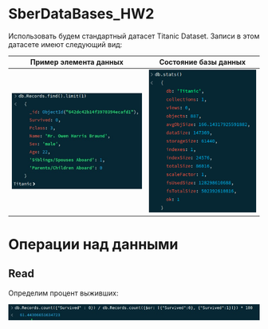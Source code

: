 # SberDataBases_HW2

Использовать будем стандартный датасет Titanic Dataset. Записи в этом датасете имеют следующий вид:

Пример элемента данных            |  Состояние базы данных
:-------------------------:|:-------------------------:
![](https://github.com/SexualWhiteChocolate/SberDataBases_HW2/blob/main/image1.jpg)  |  ![](https://github.com/SexualWhiteChocolate/SberDataBases_HW2/blob/main/image.png)

# Операции над данными

## Read

Определим процент выживших:

![](https://github.com/SexualWhiteChocolate/SberDataBases_HW2/blob/main/image2.jpg)
